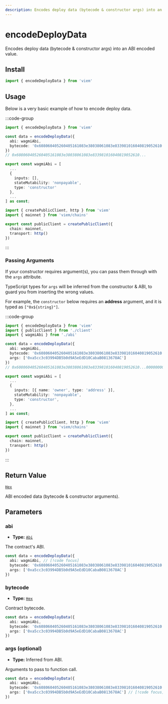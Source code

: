 ```yaml
---
description: Encodes deploy data (bytecode & constructor args) into an ABI encoded value.
---
```


# encodeDeployData

Encodes deploy data (bytecode & constructor args) into an ABI encoded value.

## Install

```ts
import { encodeDeployData } from 'viem'
```

## Usage

Below is a very basic example of how to encode deploy data.

:::code-group

```ts [example.ts]
import { encodeDeployData } from 'viem'

const data = encodeDeployData({
  abi: wagmiAbi,
  bytecode: '0x608060405260405161083e38038061083e833981016040819052610...'
})
// 0x608060405260405161083e38038061083e833981016040819052610...
```

```ts [abi.ts]
export const wagmiAbi = [
  ...
  { 
    inputs: [], 
    stateMutability: 'nonpayable', 
    type: 'constructor' 
  },
  ...
] as const;
```

```ts [client.ts]
import { createPublicClient, http } from 'viem'
import { mainnet } from 'viem/chains'

export const publicClient = createPublicClient({
  chain: mainnet,
  transport: http()
})
```

:::

### Passing Arguments

If your constructor requires argument(s), you can pass them through with the `args` attribute.

TypeScript types for `args` will be inferred from the constructor & ABI, to guard you from inserting the wrong values.

For example, the `constructor` below requires an **address** argument, and it is typed as `["0x${string}"]`.

:::code-group

```ts [example.ts] {8}
import { encodeDeployData } from 'viem'
import { publicClient } from './client'
import { wagmiAbi } from './abi'

const data = encodeDeployData({
  abi: wagmiAbi,
  bytecode: '0x608060405260405161083e38038061083e833981016040819052610...',
  args: ['0xa5cc3c03994DB5b0d9A5eEdD10CabaB0813678AC']
})
// 0x608060405260405161083e38038061083e833981016040819052610...00000000000000000000000000000000a5cc3c03994DB5b0d9A5eEdD10CabaB0813678AC
```

```ts [abi.ts]
export const wagmiAbi = [
  ...
  {
    inputs: [{ name: 'owner', type: 'address' }],
    stateMutability: 'nonpayable',
    type: 'constructor',
  },
  ...
] as const;
```

```ts [client.ts]
import { createPublicClient, http } from 'viem'
import { mainnet } from 'viem/chains'

export const publicClient = createPublicClient({
  chain: mainnet,
  transport: http()
})
```

:::

## Return Value

[`Hex`](/docs/glossary/types#hex)

ABI encoded data (bytecode & constructor arguments).

## Parameters

### abi

- **Type:** [`Abi`](/docs/glossary/types#abi)

The contract's ABI.

```ts
const data = encodeDeployData({
  abi: wagmiAbi, // [!code focus]
  bytecode: '0x608060405260405161083e38038061083e833981016040819052610...',
  args: ['0xa5cc3c03994DB5b0d9A5eEdD10CabaB0813678AC']
})
```

### bytecode

- **Type:** [`Hex`](/docs/glossary/types#hex)

Contract bytecode.

```ts
const data = encodeDeployData({
  abi: wagmiAbi,
  bytecode: '0x608060405260405161083e38038061083e833981016040819052610...', // [!code focus]
  args: ['0xa5cc3c03994DB5b0d9A5eEdD10CabaB0813678AC']
})
```

### args (optional)

- **Type:** Inferred from ABI.

Arguments to pass to function call.

```ts
const data = encodeDeployData({
  abi: wagmiAbi,
  bytecode: '0x608060405260405161083e38038061083e833981016040819052610...',
  args: ['0xa5cc3c03994DB5b0d9A5eEdD10CabaB0813678AC'] // [!code focus]
})
```
